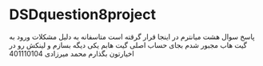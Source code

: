 # DSDquestion8project
پاسخ سوال هشت میانترم در اینجا قرار گرقته است
متاسفانه به دلیل مشکلات ورود به گیت هاب مجبور شدم بجای حساب اصلی گیت هابم یکی دیگه بسازم و لینکش رو در اخیارتون بگذارم 
محمد میرزادی 401110104
